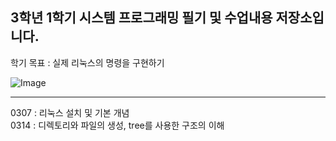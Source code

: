 <h2>3학년 1학기 시스템 프로그래밍 필기 및 수업내용 저장소입니다.</h2>

학기 목표 : 실제 리눅스의 명령을 구현하기<br>

![Image](https://github.com/user-attachments/assets/0075fb4e-d2fa-436b-a512-c81f34fffd74) <br>
<hr>
0307 : 리눅스 설치 및 기본 개념<br>
0314 : 디렉토리와 파일의 생성, tree를 사용한 구조의 이해
